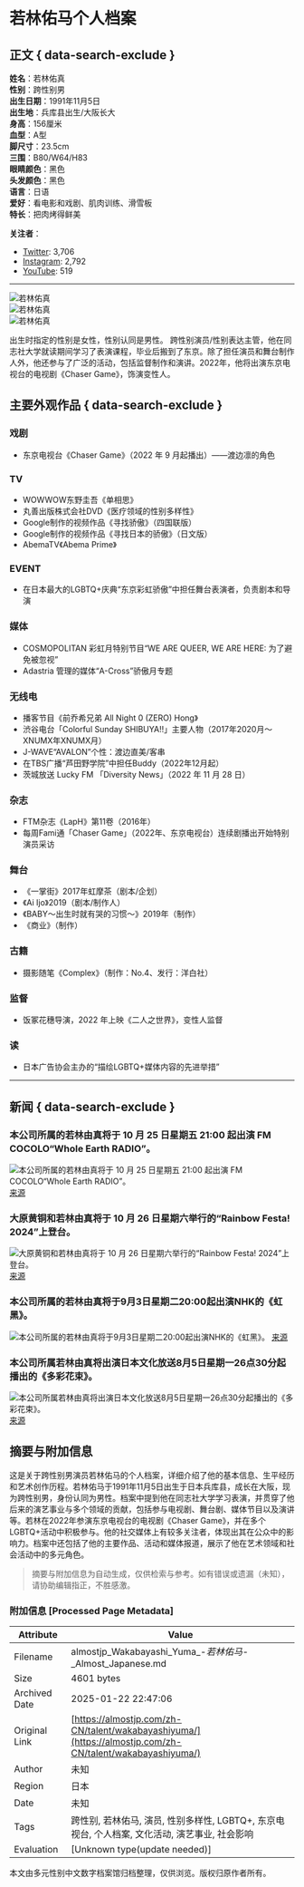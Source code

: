 # 若林佑马个人档案

## 正文 { data-search-exclude }


**姓名**：若林佑真  
**性别**：跨性别男  
**出生日期**：1991年11月5日  
**出生地**：兵库县出生/大阪长大  
**身高**：156厘米  
**血型**：A型  
**脚尺寸**：23.5cm  
**三围**：B80/W64/H83  
**眼睛颜色**：黑色  
**头发颜色**：黑色  
**语言**：日语  
**爱好**：看电影和戏剧、肌肉训练、滑雪板  
**特长**：把肉烤得鲜美  

**关注者**：  
- [Twitter](https://twitter.com/Waka61Y): 3,706  
- [Instagram](https://www.instagram.com/wakabayashi.yuma/): 2,792  
- [YouTube](https://www.youtube.com/@slowtalk6622): 519  

---

![若林佑真](https://almostjp.com/wp/wp-content/uploads/2022/04/YUMA00.jpg)  
![若林佑真](https://almostjp.com/wp/wp-content/uploads/2022/04/0P2A4140_2.jpg)  
![若林佑真](https://almostjp.com/wp/wp-content/uploads/2022/04/YUMA15.jpg)

出生时指定的性别是女性，性别认同是男性。 跨性别演员/性别表达主管，他在同志社大学就读期间学习了表演课程，毕业后搬到了东京。除了担任演员和舞台制作人外，他还参与了广泛的活动，包括监督制作和演讲。2022年，他将出演东京电视台的电视剧《Chaser Game》，饰演变性人。

## 主要外观作品 { data-search-exclude }

### 戏剧
- 东京电视台《Chaser Game》（2022 年 9 月起播出）——渡边凛的角色

### TV
- WOWWOW东野圭吾《单相思》
- 丸善出版株式会社DVD《医疗领域的性别多样性》
- Google制作的视频作品《寻找骄傲》（四国联版）
- Google制作的视频作品《寻找日本的骄傲》（日文版）
- AbemaTV《Abema Prime》

### EVENT
- 在日本最大的LGBTQ+庆典“东京彩虹骄傲”中担任舞台表演者，负责剧本和导演

### 媒体
- COSMOPOLITAN 彩虹月特别节目“WE ARE QUEER, WE ARE HERE: 为了避免被忽视”
- Adastria 管理的媒体“A-Cross”骄傲月专题

### 无线电
- 播客节目《前乔希兄弟 All Night 0 (ZERO) Hong》
- 渋谷电台「Colorful Sunday SHIBUYA!!」主要人物（2017年2020月～XNUMX年XNUMX月）
- J-WAVE“AVALON”个性：渡边直美/客串
- 在TBS广播“芦田野学院”中担任Buddy（2022年12月起）
- 茨城放送 Lucky FM 「Diversity News」（2022 年 11 月 28 日）

### 杂志
- FTM杂志《LapH》第11卷（2016年）
- 每周Fami通「Chaser Game」（2022年、东京电视台）连续剧播出开始特别演员采访

### 舞台
- 《一掌街》2017年虹摩茶（剧本/企划）
- 《Ai Ijo》2019（剧本/制作人）
- 《BABY～出生时就有哭的习惯～》2019年（制作）
- 《商业》（制作）

### 古籍
- 摄影随笔《Complex》（制作：No.4、发行：洋白社）

### 监督
- 饭冢花穗导演，2022 年上映《二人之世界》，变性人监督

### 读
- 日本广告协会主办的“描绘LGBTQ+媒体内容的先进举措”

---

## 新闻 { data-search-exclude }

### 本公司所属的若林由真将于 10 月 25 日星期五 21:00 起出演 FM COCOLO“Whole Earth RADIO”。
![本公司所属的若林由真将于 10 月 25 日星期五 21:00 起出演 FM COCOLO“Whole Earth RADIO”。](https://almostjp.com/wp/wp-content/uploads/2024/10/og_image.jpg)
[来源](https://almostjp.com/zh-CN/news/%e5%bc%8a%e7%a4%be%e6%89%80%e5%b1%9e%e3%81%ae%e8%8b%a5%e6%9e%97%e4%bd%91%e7%9c%9f%e3%81%8c%e3%80%8110%e6%9c%8825%e6%97%a5%ef%bc%88%e9%87%91%ef%bc%892100%ef%bd%9efm-cocolo-%e3%80%8cwhole-earth-radio/)

### 大原黄铜和若林由真将于 10 月 26 日星期六举行的“Rainbow Festa! 2024”上登台。
![大原黄铜和若林由真将于 10 月 26 日星期六举行的“Rainbow Festa! 2024”上登台。](https://almostjp.com/wp/wp-content/uploads/2024/10/%E3%83%AC%E3%82%A4%E3%83%B3%E3%83%9C%E3%83%BC%E3%83%95%E3%82%A7%E3%82%B9%E3%82%BF.jpg)
[来源](https://almostjp.com/zh-CN/news/20241018-2/)

### 本公司所属的若林由真将于9月3日星期二20:00起出演NHK的《虹黑》。
![本公司所属的若林由真将于9月3日星期二20:00起出演NHK的《虹黑》。](https://almostjp.com/wp/wp-content/uploads/2023/08/c-yO2wVM.png)
[来源](https://almostjp.com/zh-CN/news/20240902-5/)

### 本公司所属若林由真将出演日本文化放送8月5日星期一26点30分起播出的《多彩花束》。
![本公司所属若林由真将出演日本文化放送8月5日星期一26点30分起播出的《多彩花束》。](https://almostjp.com/wp/wp-content/uploads/2023/09/OIP.jpg)
[来源](https://almostjp.com/zh-CN/news/20240804/)
<!-- tcd_original_link https://almostjp.com/zh-CN/talent/wakabayashiyuma/ -->


## 摘要与附加信息

<!-- tcd_abstract -->
这是关于跨性别男演员若林佑马的个人档案，详细介绍了他的基本信息、生平经历和艺术创作历程。若林佑马于1991年11月5日出生于日本兵库县，成长在大阪，现为跨性别男，身份认同为男性。档案中提到他在同志社大学学习表演，并贯穿了他后来的演艺事业与多个领域的贡献，包括参与电视剧、舞台剧、媒体节目以及演讲等。若林在2022年参演东京电视台的电视剧《Chaser Game》，并在多个LGBTQ+活动中积极参与。他的社交媒体上有较多关注者，体现出其在公众中的影响力。档案中还包括了他的主要作品、活动和媒体报道，展示了他在艺术领域和社会活动中的多元角色。
<!-- tcd_abstract_end -->

> 摘要与附加信息为自动生成，仅供检索与参考。如有错误或遗漏（未知），请协助编辑指正，不胜感激。

### 附加信息 [Processed Page Metadata]

| Attribute       | Value                                  |
|-----------------|----------------------------------------|
| Filename        | almostjp_Wakabayashi_Yuma_-_若林佑马_-_Almost_Japanese.md                             |
| Size            | 4601 bytes                           |
| Archived Date   | 2025-01-22 22:47:06                             |
| Original Link   | [https://almostjp.com/zh-CN/talent/wakabayashiyuma/](https://almostjp.com/zh-CN/talent/wakabayashiyuma/)                       |
| Author          | 未知                               |
| Region          | 日本                               |
| Date            | 未知                                 |
| Tags            | 跨性别, 若林佑马, 演员, 性别多样性, LGBTQ+, 东京电视台, 个人档案, 文化活动, 演艺事业, 社会影响                                 |
| Evaluation            | [Unknown type(update needed)]                                 |
<!-- tcd_table_end -->

本文由多元性别中文数字档案馆归档整理，仅供浏览。版权归原作者所有。
